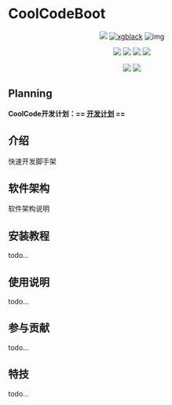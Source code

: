 # CoolCodeBoot


<p align="center">
<a href="https://gitee.com/cool_studio/cool-code" target="_blank"><img src="https://img.shields.io/badge/version-v1.0.0-brightgreen.svg?style=for-the-badge"></a>
<a href="https://www.xgblack.cn" target="_blank"><img src="https://img.shields.io/badge/Author-xgblack-orange?style=for-the-badge" alt="xgblack"></a>
<img src="https://img.shields.io/badge/license-MIT-4EB1BA.svg?style=for-the-badge" alt="img" />
</p>
<p align="center">
<img src="https://img.shields.io/badge/JDK-21-blue.svg?logo=openjdk&logoColor=white">
<img src="https://img.shields.io/badge/SpringBoot-3.2.3-blue.svg?logo=springboot">
<a href="https://www.jetbrains.com/?from=cool-code" target="_blank"><img src="https://img.shields.io/badge/IntelliJ%20IDEA-提供支持-blue.svg?logo=intellijidea"></a>
<a href="https://www.oscs1024.com/project/xgblack/CoolCode" target="_blank"><img src="https://www.oscs1024.com/platform/badge/xgblack/CoolCode.svg?size=small"></a>
</p>
<p align="center">
<a href="https://github.com/xgblack/CoolCode" target="_blank"><img src="https://img.shields.io/github/stars/xgblack/CoolCode.svg?logo=github&style=flat"></a>
<a href="https://gitee.com/cool_studio/cool-code" target="_blank"><img src="https://gitee.com/cool_studio/cool-code/badge/star.svg?theme=dark"></a>
</p>

## Planning

**CoolCode开发计划：== [开发计划](https://flowus.cn/xgblack/share/043ae88d-9444-4aa0-bf90-dcf0806e82f7) ==**

## 介绍
快速开发脚手架

## 软件架构
软件架构说明 


## 安装教程
todo...

## 使用说明

todo...

## 参与贡献

todo...


## 特技

todo...
